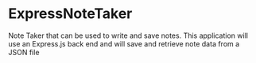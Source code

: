 # ExpressNoteTaker
Note Taker that can be used to write and save notes. This application will use an Express.js back end and will save and retrieve note data from a JSON file

